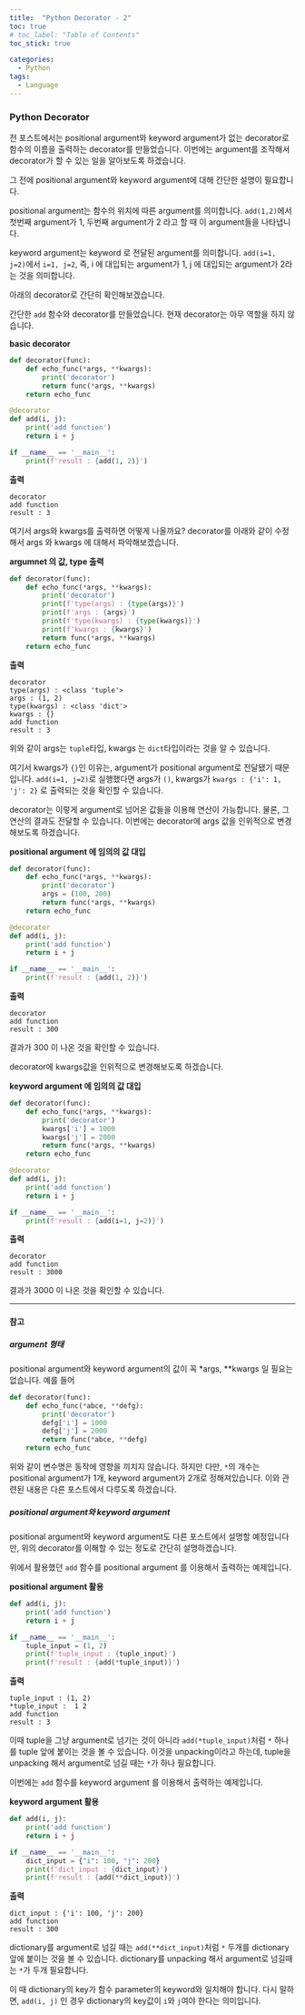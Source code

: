 ```yaml
---
title:  "Python Decorator - 2"
toc: true
# toc_label: "Table of Contents"
toc_stick: true

categories:
  - Python
tags:
  - Language
---
```


### Python Decorator

전 포스트에서는 positional argument와 keyword argument가 없는 decorator로 함수의 이름을 출력하는 decorator를 만들었습니다.
이번에는 argument를 조작해서 decorator가 할 수 있는 일을 알아보도록 하겠습니다.

그 전에 positional argument와 keyword argument에 대해 간단한 설명이 필요합니다.

positional argument는 함수의 위치에 따른 argument를 의미합니다.
`add(1,2)`에서 첫번째 argument가 1, 두번째 argument가 2 라고 할 때 이 argument들을 나타냅니다.

keyword argument는 keyword 로 전달된 argument를 의미합니다.
`add(i=1, j=2)`에서 `i=1, j=2`, 즉, i 에 대입되는 argument가 1, j 에 대입되는 argument가 2라는 것을 의미합니다.

아래의 decorator로 간단히 확인해보겠습니다.

간단한 `add` 함수와 decorator를 만들었습니다. 현재 decorator는 아무 역할을 하지 않습니다.

**basic decorator**
```python
def decorator(func):
    def echo_func(*args, **kwargs):
        print('decorator')
        return func(*args, **kwargs)
    return echo_func

@decorator
def add(i, j):
    print('add function')
    return i + j

if __name__ == '__main__':
    print(f'result : {add(1, 2)}')
```

**출력**
```
decorator
add function
result : 3
```

여기서 args와  kwargs를 출력하면 어떻게 나올까요?
decorator를 아래와 같이 수정해서 args 와 kwargs 에 대해서 파악해보겠습니다.

**argumnet 의 값, type 출력**
```python
def decorator(func):
    def echo_func(*args, **kwargs):
        print('decorator')
        print(f'type(args) : {type(args)}')
        print(f'args : {args}')
        print(f'type(kwargs) : {type(kwargs)}')
        print(f'kwargs : {kwargs}')
        return func(*args, **kwargs)
    return echo_func
```

**출력**
```
decorator
type(args) : <class 'tuple'>
args : (1, 2)
type(kwargs) : <class 'dict'>
kwargs : {}
add function
result : 3
```

위와 같이 args는 `tuple`타입, kwargs 는 `dict`타입이라는 것을 알 수 있습니다.

여기서 kwargs가 `{}`인 이유는, argument가 positional argument로 전달됐기 때문입니다. 
`add(i=1, j=2)`로 실행했다면 args가 `()`, kwargs가 `kwargs : {'i': 1, 'j': 2}` 로 출력되는 것을 확인할 수 있습니다.

decorator는 이렇게 argument로 넘어온 값들을 이용해 연산이 가능합니다. 물론, 그 연산의 결과도 전달할 수 있습니다. 
이번에는 decorator에 args 값을 인위적으로 변경해보도록 하겠습니다.

**positional argument 에 임의의 값 대입**
```python
def decorator(func):
    def echo_func(*args, **kwargs):
        print('decorator')
        args = (100, 200)
        return func(*args, **kwargs)
    return echo_func

@decorator
def add(i, j):
    print('add function')
    return i + j

if __name__ == '__main__':
    print(f'result : {add(1, 2)}')
```

**출력**
```
decorator
add function
result : 300
```

결과가 300 이 나온 것을 확인할 수 있습니다.

decorator에 kwargs값을 인위적으로 변경해보도록 하겠습니다.

**keyword argument 에 임의의 값 대입**
```python
def decorator(func):
    def echo_func(*args, **kwargs):
        print('decorator')
        kwargs['i'] = 1000
        kwargs['j'] = 2000
        return func(*args, **kwargs)
    return echo_func

@decorator
def add(i, j):
    print('add function')
    return i + j

if __name__ == '__main__':
    print(f'result : {add(i=1, j=2)}')
```

**출력**
```
decorator
add function
result : 3000
```

결과가 3000 이 나온 것을 확인할 수 있습니다.

---------------

#### 참고

##### argument 형태
positional argument와 keyword argument의 값이 꼭 *args, **kwargs 일 필요는 없습니다.
예를 들어
```python
def decorator(func):
    def echo_func(*abce, **defg):
        print('decorator')
        defg['i'] = 1000
        defg['j'] = 2000
        return func(*abce, **defg)
    return echo_func
```
위와 같이 변수명은 동작에 영향을 끼치지 않습니다. 하지만 다만, `*`의 개수는 positional argument가 1개, keyword argument가 2개로 정해져있습니다. 이와 관련된 내용은 다른 포스트에서 다루도록 하겠습니다.

##### positional argument와 keyword argument

positional argument와 keyword argument도 다른 포스트에서 설명할 예정입니다만,
위의 decorator를 이해할 수 있는 정도로 간단히 설명하겠습니다.

위에서 활용했던 `add` 함수를 positional argument 를 이용해서 출력하는 예제입니다.

**positional argument 활용**
```python
def add(i, j):
    print('add function')
    return i + j

if __name__ == '__main__':
    tuple_input = (1, 2)
    print(f'tuple_input : {tuple_input}')
    print(f'result : {add(*tuple_input)}')
```

**출력**
```
tuple_input : (1, 2)
*tuple_input :  1 2
add function
result : 3
```

이때 tuple을 그냥 argument로 넘기는 것이 아니라 `add(*tuple_input)`처럼 `*` 하나를 tuple 앞에 붙이는 것을 볼 수 있습니다.
이것을 unpacking이라고 하는데, tuple을 unpacking 해서 argument로 넘길 때는 `*`가 하나 필요합니다.

이번에는 `add` 함수를 keyword argument 를 이용해서 출력하는 예제입니다.

**keyword argument 활용**
```python
def add(i, j):
    print('add function')
    return i + j

if __name__ == '__main__':
    dict_input = {"i": 100, "j": 200}
    print(f'dict_input : {dict_input}')
    print(f'result : {add(**dict_input)}')
```

**출력**
```
dict_input : {'i': 100, 'j': 200}
add function
result : 300
```

dictionary를 argument로 넘길 때는 `add(**dict_input)`처럼 `*` 두개를 dictionary 앞에 붙이는 것을 볼 수 있습니다.
dictionary를 unpacking 해서 argument로 넘길때는 `*`가 두개 필요합니다.

이 때 dictionary의 key가 함수 parameter의 keyword와 일치해야 합니다.
다시 말하면, `add(i, j)` 인 경우 dictionary의 key값이 `i`와 `j`여야 한다는 의미입니다.